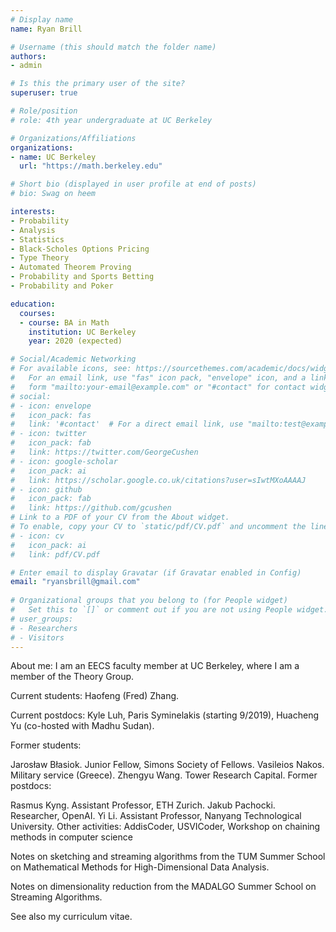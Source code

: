 ```yaml
---
# Display name
name: Ryan Brill

# Username (this should match the folder name)
authors:
- admin

# Is this the primary user of the site?
superuser: true

# Role/position
# role: 4th year undergraduate at UC Berkeley

# Organizations/Affiliations
organizations:
- name: UC Berkeley
  url: "https://math.berkeley.edu"

# Short bio (displayed in user profile at end of posts)
# bio: Swag on heem

interests:
- Probability
- Analysis
- Statistics
- Black-Scholes Options Pricing
- Type Theory 
- Automated Theorem Proving
- Probability and Sports Betting
- Probability and Poker

education:
  courses:
  - course: BA in Math
    institution: UC Berkeley
    year: 2020 (expected)

# Social/Academic Networking
# For available icons, see: https://sourcethemes.com/academic/docs/widgets/#icons
#   For an email link, use "fas" icon pack, "envelope" icon, and a link in the
#   form "mailto:your-email@example.com" or "#contact" for contact widget.
# social:
# - icon: envelope
#   icon_pack: fas
#   link: '#contact'  # For a direct email link, use "mailto:test@example.org".
# - icon: twitter
#   icon_pack: fab
#   link: https://twitter.com/GeorgeCushen
# - icon: google-scholar
#   icon_pack: ai
#   link: https://scholar.google.co.uk/citations?user=sIwtMXoAAAAJ
# - icon: github
#   icon_pack: fab
#   link: https://github.com/gcushen
# Link to a PDF of your CV from the About widget.
# To enable, copy your CV to `static/pdf/CV.pdf` and uncomment the lines below.  
# - icon: cv
#   icon_pack: ai
#   link: pdf/CV.pdf

# Enter email to display Gravatar (if Gravatar enabled in Config)
email: "ryansbrill@gmail.com"
  
# Organizational groups that you belong to (for People widget)
#   Set this to `[]` or comment out if you are not using People widget.  
# user_groups:
# - Researchers
# - Visitors
---
```


About me: I am an EECS faculty member at UC Berkeley, where I am a member of the Theory Group.

Current students: Haofeng (Fred) Zhang.

Current postdocs: Kyle Luh, Paris Syminelakis (starting 9/2019), Huacheng Yu (co-hosted with Madhu Sudan).

Former students:

Jarosław Błasiok. Junior Fellow, Simons Society of Fellows.
Vasileios Nakos. Military service (Greece).
Zhengyu Wang. Tower Research Capital.
Former postdocs:

Rasmus Kyng. Assistant Professor, ETH Zurich.
Jakub Pachocki. Researcher, OpenAI.
Yi Li. Assistant Professor, Nanyang Technological University.
Other activities: AddisCoder, USVICoder, Workshop on chaining methods in computer science

Notes on sketching and streaming algorithms from the TUM Summer School on Mathematical Methods for High-Dimensional Data Analysis.

Notes on dimensionality reduction from the MADALGO Summer School on Streaming Algorithms.

See also my curriculum vitae.
